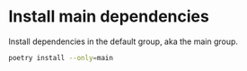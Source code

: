 # Install main dependencies
Install dependencies in the default group,
aka the main group.

``` sh
poetry install --only=main
```

